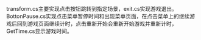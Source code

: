 transform.cs主要实现点击按钮跳转到指定场景，exit.cs实现游戏退出。BottonPause.cs实现点击菜单暂停时间和出现菜单页面，在点击菜单上的继续游戏后回到游戏页面继续计时，点击重新开始会重新开始游戏并重新计时，GetTime.cs显示游戏时间。
